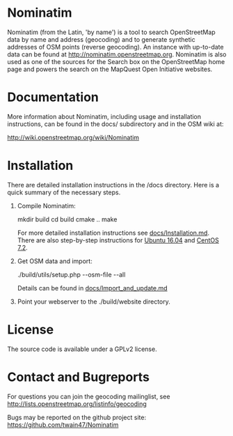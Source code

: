 Nominatim
=========

Nominatim (from the Latin, 'by name') is a tool to search OpenStreetMap data
by name and address (geocoding) and to generate synthetic addresses of
OSM points (reverse geocoding). An instance with up-to-date data can be found
at http://nominatim.openstreetmap.org. Nominatim is also used as one of the
sources for the Search box on the OpenStreetMap home page and powers the search
on the MapQuest Open Initiative websites.

Documentation
=============

More information about Nominatim, including usage and installation instructions,
can be found in the docs/ subdirectory and in the OSM wiki at:

http://wiki.openstreetmap.org/wiki/Nominatim

Installation
============

There are detailed installation instructions in the /docs directory.
Here is a quick summary of the necessary steps.

1. Compile Nominatim:

     mkdir build
     cd build
     cmake ..
     make

   For more detailed installation instructions see [docs/Installation.md](docs/Installation.md).
   There are also step-by-step instructions for
     [Ubuntu 16.04](docs/install-on-ubuntu-16.md) and
     [CentOS 7.2](docs/install-on-centos-7.md).

2. Get OSM data and import:

     ./build/utils/setup.php --osm-file <your planet file> --all

   Details can be found in [docs/Import_and_update.md](docs/Import_and_update.md)

3. Point your webserver to the ./build/website directory.



License
=======

The source code is available under a GPLv2 license.

Contact and Bugreports
======================

For questions you can join the geocoding mailinglist, see
http://lists.openstreetmap.org/listinfo/geocoding

Bugs may be reported on the github project site:
https://github.com/twain47/Nominatim
